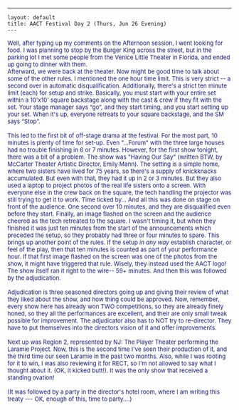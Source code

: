   ---
    layout: default
    title: AACT Festival Day 2 (Thurs, Jun 26 Evening)
    ---
<span class="spnMessageText" id="msg"><font color="#191970" size="2">Well, after typing up my comments on the Afternoon session, I went looking for food. I was planning to stop by the Burger King across the street, but in the parking lot I met some people from the Venice Little Theater in Florida, and ended up going to dinner with them.<br />Afterward, we were back at the theater. Now might be good time to talk about some of the other rules. I mentioned the one hour time limit. This is very strict -- a second over in automatic disqualification. Additionally, there's a strict ten minute limit (each) for setup and strike. Basically, you must start with your entire set within a 10'x10' square backstage along with the cast &amp; crew if they fit with the set. Your stage manager says “go”, and they start timing, and you start setting up your set. When it's up, everyone retreats to your square backstage, and the SM says “Stop”.<br /><br />This led to the first bit of off-stage drama at the festival. For the most part, 10 minutes is plenty of time for set-up. Even "...Forum" with the three large houses had no trouble finishing in 6 or 7 minutes. However, for the first show tonight, there was a bit of a problem. The show was "Having Our Say" (written BTW, by McCarter Theater Artistic Director, Emily Mann). The setting is a simple home, where two sisters have lived for 75 years, so there's a supply of knickknacks accumulated. But even with that, they had it up in 2 or 3 minutes. But they also used a laptop to project photos of the real life sisters onto a screen. With everyone else in the crew back on the square, the tech handling the projector was still trying to get it to work. Time ticked by... And all this was done on stage on front of the audience. One second over 10 minutes, and they are disqualified even before they start. Finally, an image flashed on the screen and the audience cheered as the tech retreated to the square. I wasn't timing it, but when they finished it was just ten minutes from the start of the announcements which preceded the setup, so they probably had three or four minutes to spare. This brings up another point of the rules. If the setup *in any way* establish character, or feel of the play, then that ten minutes is counted as part of your performance hour. If that first image flashed on the screen was one of the photos from the show, it might have triggered that rule. Wisely, they instead used the AACT logo!<br />The show itself ran it right to the wire-- 59+ minutes. And then this was followed by the adjudication. <br /><br />Adjudication is three seasoned directors going up and giving their review of what they liked about the show, and how thing could be approved. Now, remember, every show here has already won TWO competitions, so they are already finely honed, so they all the performances are excellent, and their are only small tweak possible for improvement. The adjudicator also has to NOT try to re-director. They have to put themselves into the directors vision of it and offer improvements.<br /><br />Next up was Region 2, represented by NJ: The Player Theater performing the Laramie Project. Now, this is the second time I've seen their production of it, and the third time our seen Laramie in the past two months. Also, while I was rooting for it to win, I was also reviewing it for RECT, so I'm not allowed to say what I thought about it. (OK, it kicked butt!). It was the only show that received a standing ovation!<br /><br />(It was followed by a party in the director's hotel room, where I am writing this treaty --- OK, enough of this, time to party....)</font></span>
